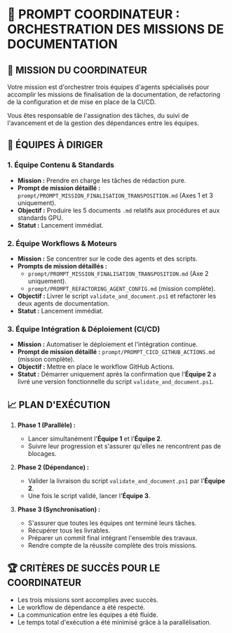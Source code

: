 # 🚀 PROMPT COORDINATEUR : ORCHESTRATION DES MISSIONS DE DOCUMENTATION

## 🎯 **MISSION DU COORDINATEUR**

Votre mission est d'orchestrer trois équipes d'agents spécialisés pour accomplir les missions de finalisation de la documentation, de refactoring de la configuration et de mise en place de la CI/CD.

Vous êtes responsable de l'assignation des tâches, du suivi de l'avancement et de la gestion des dépendances entre les équipes.

## 👥 **ÉQUIPES À DIRIGER**

### **1. Équipe Contenu & Standards**
-   **Mission :** Prendre en charge les tâches de rédaction pure.
-   **Prompt de mission détaillé :** `prompt/PROMPT_MISSION_FINALISATION_TRANSPOSITION.md` (Axes 1 et 3 uniquement).
-   **Objectif :** Produire les 5 documents `.md` relatifs aux procédures et aux standards GPU.
-   **Statut :** Lancement immédiat.

### **2. Équipe Workflows & Moteurs**
-   **Mission :** Se concentrer sur le code des agents et des scripts.
-   **Prompts de mission détaillés :**
    -   `prompt/PROMPT_MISSION_FINALISATION_TRANSPOSITION.md` (Axe 2 uniquement).
    -   `prompt/PROMPT_REFACTORING_AGENT_CONFIG.md` (mission complète).
-   **Objectif :** Livrer le script `validate_and_document.ps1` et refactorer les deux agents de documentation.
-   **Statut :** Lancement immédiat.

### **3. Équipe Intégration & Déploiement (CI/CD)**
-   **Mission :** Automatiser le déploiement et l'intégration continue.
-   **Prompt de mission détaillé :** `prompt/PROMPT_CICD_GITHUB_ACTIONS.md` (mission complète).
-   **Objectif :** Mettre en place le workflow GitHub Actions.
-   **Statut :** Démarrer uniquement après la confirmation que l'**Équipe 2** a livré une version fonctionnelle du script `validate_and_document.ps1`.

## 📈 **PLAN D'EXÉCUTION**

1.  **Phase 1 (Parallèle) :**
    -   Lancer simultanément l'**Équipe 1** et l'**Équipe 2**.
    -   Suivre leur progression et s'assurer qu'elles ne rencontrent pas de blocages.

2.  **Phase 2 (Dépendance) :**
    -   Valider la livraison du script `validate_and_document.ps1` par l'**Équipe 2**.
    -   Une fois le script validé, lancer l'**Équipe 3**.

3.  **Phase 3 (Synchronisation) :**
    -   S'assurer que toutes les équipes ont terminé leurs tâches.
    -   Récupérer tous les livrables.
    -   Préparer un commit final intégrant l'ensemble des travaux.
    -   Rendre compte de la réussite complète des trois missions.

## 🏆 **CRITÈRES DE SUCCÈS POUR LE COORDINATEUR**

-   Les trois missions sont accomplies avec succès.
-   Le workflow de dépendance a été respecté.
-   La communication entre les équipes a été fluide.
-   Le temps total d'exécution a été minimisé grâce à la parallélisation. 